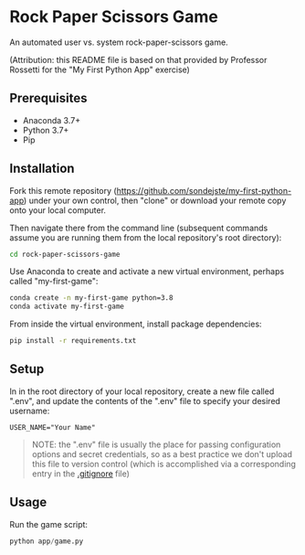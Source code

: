 # Rock Paper Scissors Game
An automated user vs. system rock-paper-scissors game.

(Attribution: this README file is based on that provided by Professor Rossetti for the "My First Python App" exercise)

## Prerequisites

  + Anaconda 3.7+
  + Python 3.7+
  + Pip

## Installation

Fork this remote repository (https://github.com/sondejste/my-first-python-app) under your own control, then "clone" or download your remote copy onto your local computer.

Then navigate there from the command line (subsequent commands assume you are running them from the local repository's root directory):

```sh
cd rock-paper-scissors-game
```

Use Anaconda to create and activate a new virtual environment, perhaps called "my-first-game":

```sh
conda create -n my-first-game python=3.8
conda activate my-first-game
```

From inside the virtual environment, install package dependencies:

```sh
pip install -r requirements.txt
```

## Setup

In in the root directory of your local repository, create a new file called ".env", and update the contents of the ".env" file to specify your desired username:

    USER_NAME="Your Name"

> NOTE: the ".env" file is usually the place for passing configuration options and secret credentials, so as a best practice we don't upload this file to version control (which is accomplished via a corresponding entry in the [.gitignore](/.gitignore) file)

## Usage

Run the game script:

```py
python app/game.py
